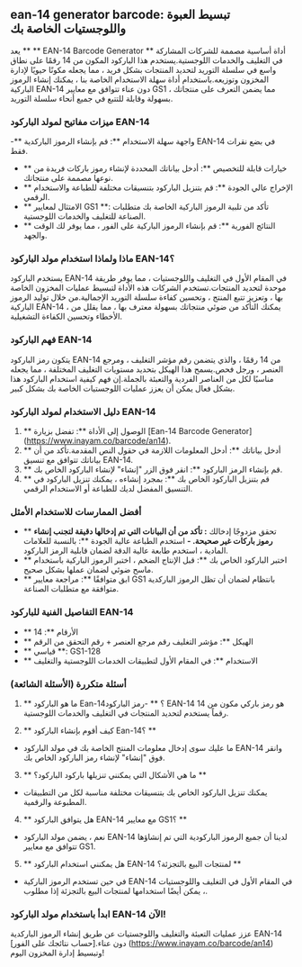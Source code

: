 ## ean-14 generator barcode: تبسيط العبوة واللوجستيات الخاصة بك

يعد ** ** EAN-14 Barcode Generator ** أداة أساسية مصممة للشركات المشاركة في التغليف والخدمات اللوجستية.يستخدم هذا الباركود المكون من 14 رقمًا على نطاق واسع في سلسلة التوريد لتحديد المنتجات بشكل فريد ، مما يجعله مكونًا حيويًا لإدارة المخزون وتوزيعه.باستخدام أداة سهلة الاستخدام الخاصة بنا ، يمكنك إنشاء الرموز الباركية EAN-14 دون عناء تتوافق مع معايير GS1 ، مما يضمن التعرف على منتجاتك بسهولة وقابلة للتتبع في جميع أنحاء سلسلة التوريد.

### ميزات مفاتيح لمولد الباركود EAN-14

-** واجهة سهلة الاستخدام **: قم بإنشاء الرموز الباركدية EAN-14 في بضع نقرات فقط.
- ** خيارات قابلة للتخصيص **: أدخل بياناتك المحددة لإنشاء رموز باركات فريدة من نوعها مصممة على منتجاتك.
- ** الإخراج عالي الجودة **: قم بتنزيل الباركود بتنسيقات مختلفة للطباعة والاستخدام الرقمي.
- ** الامتثال لمعايير GS1 **: تأكد من تلبية الرموز الباركية الخاصة بك متطلبات الصناعة للتغليف والخدمات اللوجستية.
- ** النتائج الفورية **: قم بإنشاء الرموز الباركية على الفور ، مما يوفر لك الوقت والجهد.

### ماذا ولماذا استخدام مولد الباركود EAN-14؟

يستخدم الباركود EAN-14 في المقام الأول في التغليف واللوجستيات ، مما يوفر طريقة موحدة لتحديد المنتجات.تستخدم الشركات هذه الأداة لتبسيط عمليات المخزون الخاصة بها ، وتعزيز تتبع المنتج ، وتحسين كفاءة سلسلة التوريد الإجمالية.من خلال توليد الرموز الباركية EAN-14 ، يمكنك التأكد من ضوئي منتجاتك بسهولة معترف بها ، مما يقلل من الأخطاء وتحسين الكفاءة التشغيلية.

### فهم الباركود EAN-14

يتكون رمز الباركود EAN-14 من 14 رقمًا ، والذي يتضمن رقم مؤشر التغليف ، ومرجع العنصر ، ورجل فحص.يسمح هذا الهيكل بتحديد مستويات التغليف المختلفة ، مما يجعله مناسبًا لكل من العناصر الفردية والتعبئة بالجملة.إن فهم كيفية استخدام الباركود هذا بشكل فعال يمكن أن يعزز عمليات اللوجستيات الخاصة بك بشكل كبير.

### دليل الاستخدام لمولد الباركود EAN-14

1. ** الوصول إلى الأداة **: تفضل بزيارة [Ean-14 Barcode Generator] (https://www.inayam.co/barcode/an14).
2. ** أدخل بياناتك **: أدخل المعلومات اللازمة في حقول النص المقدمة.تأكد من أن بياناتك تتوافق مع تنسيق EAN-14.
3. ** قم بإنشاء الرمز الباركود **: انقر فوق الزر "إنشاء" لإنشاء الباركود الخاص بك.
4. ** قم بتنزيل الباركود الخاص بك **: بمجرد إنشاءه ، يمكنك تنزيل الباركود في التنسيق المفضل لديك للطباعة أو الاستخدام الرقمي.

### أفضل الممارسات للاستخدام الأمثل

- ** تحقق مزدوجًا إدخالك **: تأكد من أن البيانات التي تم إدخالها دقيقة لتجنب إنشاء رموز باركات غير صحيحة.
-** استخدم الطباعة عالية الجودة **: بالنسبة للعلامات المادية ، استخدم طابعة عالية الدقة لضمان قابلية الرمز الباركود.
- ** اختبر الباركود الخاص بك **: قبل الإنتاج الضخم ، اختبر الرموز الباركية باستخدام ماسح ضوئي لضمان عملها بشكل صحيح.
- ** ابق متوافقًا **: مراجعة معايير GS1 بانتظام لضمان أن تظل الرموز الباركدية متوافقة مع متطلبات الصناعة.

### التفاصيل الفنية للباركود EAN-14

- ** الأرقام **: 14
- ** الهيكل **: مؤشر التغليف رقم مرجع العنصر + رقم التحقق من الرقم
- ** قياسي **: GS1-128
- ** الاستخدام **: في المقام الأول لتطبيقات الخدمات اللوجستية والتغليف

### أسئلة متكررة (الأسئلة الشائعة)

1. ** ما هو الباركود Ean-14؟ **
-رمز الباركود EAN-14 هو رمز باركي مكون من 14 رقماً يستخدم لتحديد المنتجات في التغليف والخدمات اللوجستية.

2. ** كيف أقوم بإنشاء الباركود Ean-14؟ **
- ما عليك سوى إدخال معلومات المنتج الخاصة بك في مولد الباركود EAN-14 وانقر فوق "إنشاء" لإنشاء رمز الباركود الخاص بك.

3. ** ما هي الأشكال التي يمكنني تنزيلها باركود الباركود؟ **
- يمكنك تنزيل الباركود الخاص بك بتنسيقات مختلفة مناسبة لكل من التطبيقات المطبوعة والرقمية.

4. ** هل يتوافق الباركود EAN-14 مع معايير GS1؟ **
- نعم ، يضمن مولد الباركود EAN-14 لدينا أن جميع الرموز الباركودية التي تم إنشاؤها تتوافق مع معايير GS1.

5. ** هل يمكنني استخدام الباركود EAN-14 لمنتجات البيع بالتجزئة؟ **
- في حين تستخدم الرموز الباركية EAN-14 في المقام الأول في التغليف واللوجستيات ، يمكن أيضًا استخدامها لمنتجات البيع بالتجزئة إذا مطلوب.

### ابدأ باستخدام مولد الباركود EAN-14 الآن!

عزز عمليات التعبئة والتغليف واللوجستيات عن طريق إنشاء الرموز الباركدية EAN-14 دون عناء.[حساب نتائجك على الفور] (https://www.inayam.co/barcode/an14) وتبسيط إدارة المخزون اليوم!